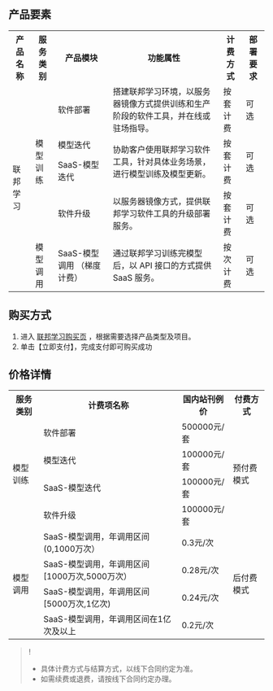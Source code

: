 ## 产品要素
<table>
<tr><th>产品名称</th><th>服务类别</th><th>产品模块</th><th>功能属性</th><th>计费方式</th><th>部署要求</th></tr>
<tr><td rowspan="6">联邦学习</td><td rowspan="4"> 模型训练</td><td>软件部署</td><td>搭建联邦学习环境，以服务器镜像方式提供训练和生产阶段的软件工具，并在线或驻场指导。</td><td>按套计费</td><td>可选</td></tr>
<tr><td>模型迭代</td><td  rowspan="2">协助客户使用联邦学习软件工具，针对具体业务场景，进行模型训练及模型更新。</td><td  rowspan="2">按套计费</td><td  rowspan="2">可选</td></tr>
<tr><td>SaaS-模型迭代</td></tr>
<tr><td>软件升级</td><td>以服务器镜像方式，提供联邦学习软件工具的升级部署服务。</td><td>按套计费</td><td>可选</td></tr>
<tr><td rowspan="2">模型调用</td><td >SaaS-模型调用
（梯度计费）</td><td>通过联邦学习训练完模型后，以 API 接口的方式提供 SaaS 服务。</td><td >按次计费</td><td >可选</td></tr>

</table>

## 购买方式
1. 进入 [联邦学习购买页](https://buy.cloud.tencent.com/p_fl) ，根据需要选择产品类型及项目。
2.  单击【立即支付】，完成支付即可购买成功


## 价格详情
<table>
<tr><th>服务类别</th><th>计费项名称</th><th>国内站刊例价</th><th>付费方式</th></tr>
<tr><td rowspan="4"> 模型训练</td><td>软件部署</td><td>500000元/套</td><td rowspan="4"> 预付费模式</td></tr>
<tr><td>模型迭代</td><td>100000元/套</td></tr>
<tr><td>SaaS-模型迭代</td><td>100000元/套</td></tr>
<tr><td>软件升级</td><td>100000元/套</td></tr>
<tr><td rowspan="4">模型调用</td><td>SaaS-模型调用，年调用区间 (0,1000万次）
</td><td>0.3元/次</td><td rowspan="4"> 后付费模式</td></tr>
<tr><td>SaaS-模型调用，年调用区间 [1000万次,5000万次）</td><td>0.28元/次</td></tr>
<tr><td>SaaS-模型调用，年调用区间 [5000万次,1亿次)</td><td>0.24元/次</td></tr>
<tr><td>SaaS-模型调用，年调用区间在1亿次及以上</td><td>0.2元/次</td></tr>
</table>

>!
>- 具体计费方式与结算方式，以线下合同约定为准。
>- 如需续费或退费，请按线下合同约定办理。
